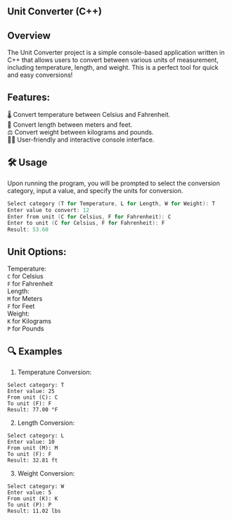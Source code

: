 ## **Unit Converter (C++)**

## **Overview**
The Unit Converter project is a simple console-based application written in C++ that allows users to convert between various units of measurement, including temperature, length, and weight. This is a perfect tool for quick and easy conversions!

## **Features:**
🌡️ Convert temperature between Celsius and Fahrenheit.<br>
📏 Convert length between meters and feet.<br>
⚖️ Convert weight between kilograms and pounds.<br>
👨‍💻 User-friendly and interactive console interface.<br>

## **🛠️ Usage**
Upon running the program, you will be prompted to select the conversion category, input a value, and specify the units for conversion.
```C++
Select category (T for Temperature, L for Length, W for Weight): T
Enter value to convert: 12
Enter from unit (C for Celsius, F for Fahrenheit): C
Enter to unit (C for Celsius, F for Fahrenheit): F
Result: 53.60
```

## **Unit Options:**
Temperature:<br>
```C``` for Celsius<br>
```F``` for Fahrenheit<br>
Length:<br>
```M``` for Meters<br>
```F``` for Feet<br>
Weight:<br>
```K``` for Kilograms<br>
```P``` for Pounds<br>

## **🔍 Examples**
1. Temperature Conversion:

```
Select category: T
Enter value: 25
From unit (C): C
To unit (F): F
Result: 77.00 °F
```

2. Length Conversion:
```
Select category: L
Enter value: 10
From unit (M): M
To unit (F): F
Result: 32.81 ft
```

3. Weight Conversion:
```
Select category: W
Enter value: 5
From unit (K): K
To unit (P): P
Result: 11.02 lbs
```

